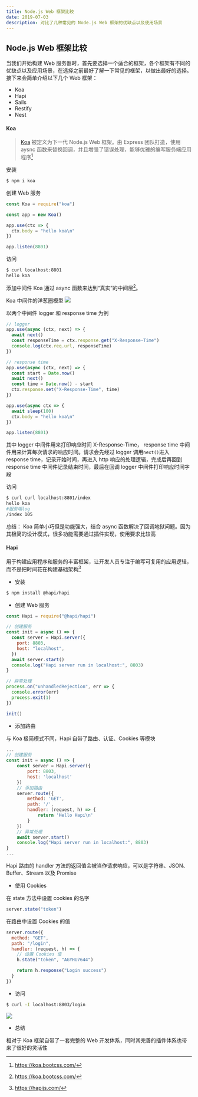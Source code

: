 ```yaml
---
title: Node.js Web 框架比较
date: 2019-07-03
description: 对比了几种常见的 Node.js Web 框架的优缺点以及使用场景
---
```


## Node.js Web 框架比较




当我们开始构建 Web 服务器时，首先要选择一个适合的框架，各个框架有不同的优缺点以及应用场景，在选择之前最好了解一下常见的框架，以做出最好的选择。接下来会简单介绍以下几个 Web 框架：

- Koa
- Hapi
- Sails
- Restify
- Nest




#### Koa

> [Koa](https://koajs.com/) 被定义为下一代 Node.js Web 框架。由 Express 团队打造，使用 aysnc 函数来替换回调，并且增强了错误处理，能够优雅的编写服务端应用程序[^1]

安装

```bash
$ npm i koa
```

创建 Web 服务

```javascript
const Koa = require("koa")

const app = new Koa()

app.use(ctx => {
  ctx.body = "hello koa\n"
})

app.listen(8801)
```

访问

```bash
$ curl localhost:8801
hello koa
```

添加中间件
Koa 通过 async 函数来达到“真实”的中间层[^1]。

Koa 中间件的洋葱圈模型
![](https://camo.githubusercontent.com/d80cf3b511ef4898bcde9a464de491fa15a50d06/68747470733a2f2f7261772e6769746875622e636f6d2f66656e676d6b322f6b6f612d67756964652f6d61737465722f6f6e696f6e2e706e67)

以两个中间件 logger 和 response time 为例

```javascript
// logger
app.use(async (ctx, next) => {
  await next()
  const responseTime = ctx.response.get("X-Response-Time")
  console.log(ctx.req.url, responseTime)
})

// response time
app.use(async (ctx, next) => {
  const start = Date.now()
  await next()
  const time = Date.now() - start
  ctx.response.set("X-Response-Time", time)
})

app.use(async ctx => {
  await sleep(100)
  ctx.body = "hello koa\n"
})

app.listen(8801)
```

其中 logger 中间件用来打印响应时间 X-Response-Time， response time 中间件用来计算每次请求的响应时间。请求会先经过 logger 调用`next()`进入 response time，记录开始时间，再进入 http 响应的处理逻辑，完成后再回到 response time 中间件记录结束时间，最后在回调 logger 中间件打印响应时间字段

访问

```bash
$ curl curl localhost:8801/index
hello koa
#服务端log
/index 105
```

总结：
Koa 简单小巧但是功能强大，结合 async 函数解决了回调地狱问题。因为其极简的设计模式，很多功能需要通过插件实现，使用要求比较高





#### Hapi

用于构建应用程序和服务的丰富框架，让开发人员专注于编写可复用的应用逻辑，而不是把时间花在构建基础架构[^2]


- 安装

```bash
$ npm install @hapi/hapi
```


- 创建 Web 服务

```javascript
const Hapi = require("@hapi/hapi")

// 创建服务
const init = async () => {
  const server = Hapi.server({
    port: 8803,
    host: "localhost",
  })
  await server.start()
  console.log("Hapi server run in localhost:", 8803)
}

// 异常处理
process.on("unhandledRejection", err => {
  console.error(err)
  process.exit(1)
})

init()
```


- 添加路由

与 Koa 极简模式不同，Hapi 自带了路由、认证、Cookies 等模块

```javascript
...
// 创建服务
const init = async () => {
    const server = Hapi.server({
        port: 8803,
        host: 'localhost'
    })
    // 添加路由
    server.route({
        method: 'GET',
        path: '/',
        handler: (request, h) => {
            return 'Hello Hapi\n'
        }
    })
    // 异常处理
    await server.start()
    console.log("Hapi server run in localhost:", 8803)
}
...
```

Hapi 路由的 handler 方法的返回值会被当作请求响应，可以是字符串、JSON、Buffer、Stream 以及 Promise


- 使用 Cookies

在 state 方法中设置 cookies 的名字

```javascript
server.state("token")
```

在路由中设置 Cookies 的值

```javascript
server.route({
  method: "GET",
  path: "/login",
  handler: (request, h) => {
    // 设置 Cookies 值
    h.state("token", "AGYHU7644")

    return h.response("Login success")
  }
})
```


- 访问
```bash
$ curl -I localhost:8803/login
```

![](https://s2.ax1x.com/2019/07/05/ZaFsUK.png)


- 总结

相对于 Koa 框架自带了一套完整的 Web 开发体系，同时其完善的插件体系也带来了很好的灵活性





[^1]: https://koa.bootcss.com/
[^2]: https://hapijs.com/
